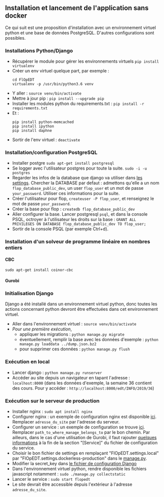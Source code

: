 ## Installation et lancement de l'application sans docker

Ce qui suit est une proposition d'installation avec un environnement
virtuel python et une base de données PostgreSQL. D'autres
configurations sont possibles.

### Installations Python/Django

- Récupérer le module pour gérer les environnements virtuels
  ```pip install virtualenv```
- Créer un env virtuel quelque part, par exemple :
  ```
  cd FlOpEDT
  virtualenv -p /usr/bin/python3.6 venv
  ```
- Y aller :
  ```source venv/bin/activate```
- Mettre à jour pip :
  ```pip install --upgrade pip```
- Installer les modules python du requirements.txt :
  ```pip install -r requirements.txt```
- Et :
  ```
  pip install python-memcached
  pip install ipython
  pip install daphne
  ```
- Sortir de l'env virtuel :
  ```deactivate```


### Installation/configuration PostgreSQL 

- Installer postgre
  `sudo apt-get install postgresql`
- Se logger avec l'utilisateur postgres pour toute la suite.
  `sudo -i -u postgres`
- Regarder les infos de la database que django va utiliser dans [les
  settings](https://framagit.org/flopedt/FlOpEDT/blob/dev/FlOpEDT/FlOpEDT/settings/local.py). Chercher
  la DATABASE par defaut : admettons qu'elle a un nom `flop_database_public_dev`, un user
  `flop_user` et un mot de passe `your_password`. Utiliser ces informations pour la
  suite.
- Créer l'utilisateur pour flop,
  `createuser -P flop_user`,
  et renseignez le mot de passe `your_password`.
- Créer la base pour flop :
  `createdb flop_database_public_dev`
- Aller configurer la base. Lancer postgresql `psql`, et dans la
  console PSQL, octroyer à l'utilisateur les droits sur la base :
  `GRANT ALL PRIVILEGES ON DATABASE flop_database_public_dev TO
  flop_user;`
- Sortir de la console PSQL (par exemple Ctrl+d).

### Installation d'un solveur de programme linéaire en nombres entiers

#### CBC
```
sudo apt-get install coinor-cbc
```

#### Gurobi


### Initialisation Django

Django a été installé dans un environnement virtuel python, donc
toutes les actions concernant python devront être effectuées dans cet
environnement virtuel.

- Aller dans l'environnement virtuel : `source venv/bin/activate`
- *Pour une première exécution*, 
  - appliquer les migrations :
    `python manage.py migrate`
  - éventuellement, remplir la base avec les données d'exemple :
    `python manage.py loaddata ../dump.json.bz2`
  - pour supprimer ces données :
    `python manage.py flush`

### Exécution en local

- Lancer django : `python manage.py runserver`
- Accéder au site depuis un navigateur en tapant l'adresse :
  `localhost:8000` (dans les données d'exemple, la semaine 36 contient
  des cours. Pour y accéder :
  `http://localhost:8000/edt/INFO/2019/36`)

### Exécution sur le serveur de production

- Installer nginx : `sudo apt install nginx`
- Configurer nginx : un exemple de configuration nginx est disponible
  [ici](./edt-info.conf).  Remplacer `adresse_du_site` par l'adresse
  du serveur.
- Configurer un service : un exemple de configuration se trouve
  [ici](./flopedt.service).  Remplacer
  `path_to_where_manage_belongs_to` par le bon chemin.  Par ailleurs,
  dans le cas d'une utilisation de Gurobi, il faut rajouter [quelques
  informations](./flopedt.add) à la fin de la section "[Service]" du
  fichier de configuration du service.
- Choisir le bon fichier de settings en remplaçant
  "FlOpEDT.settings.local" par
  "FlOpEDT.settings.dockerless-production" dans le
  [manage.py](../../manage.py).
- Modifier la secret_key dans [le fichier de configuration
  Django](../../FlOpEDT/settings/dockerless-production.py)
- Dans l'environnement virtuel python, rendre disponible les fichiers
  javascript notamment : `sudo ./manage.py collectstatic`
- Lancer le service : `sudo start flopedt`
- Le site devrait être accessible depuis l'extérieur à l'adresse
  `adresse_du_site`.
